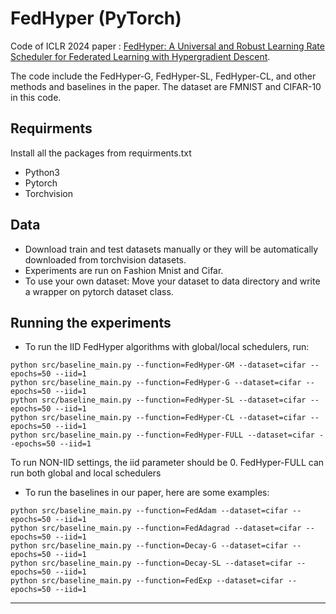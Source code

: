 # FedHyper (PyTorch)
Code of ICLR 2024 paper : [FedHyper: A Universal and Robust Learning Rate Scheduler for Federated Learning with Hypergradient Descent](https://arxiv.org/pdf/2310.03156.pdf).

The code include the FedHyper-G, FedHyper-SL, FedHyper-CL, and other methods and baselines in the paper.
The dataset are FMNIST and CIFAR-10 in this code. 

## Requirments
Install all the packages from requirments.txt
* Python3
* Pytorch
* Torchvision

## Data
* Download train and test datasets manually or they will be automatically downloaded from torchvision datasets.
* Experiments are run on Fashion Mnist and Cifar.
* To use your own dataset: Move your dataset to data directory and write a wrapper on pytorch dataset class.

## Running the experiments
* To run the IID FedHyper algorithms with global/local schedulers, run:
```
python src/baseline_main.py --function=FedHyper-GM --dataset=cifar --epochs=50 --iid=1
python src/baseline_main.py --function=FedHyper-G --dataset=cifar --epochs=50 --iid=1
python src/baseline_main.py --function=FedHyper-SL --dataset=cifar --epochs=50 --iid=1
python src/baseline_main.py --function=FedHyper-CL --dataset=cifar --epochs=50 --iid=1
python src/baseline_main.py --function=FedHyper-FULL --dataset=cifar --epochs=50 --iid=1
```
To run NON-IID settings, the iid parameter should be 0.
FedHyper-FULL can run both global and local schedulers

* To run the baselines in our paper, here are some examples:
```
python src/baseline_main.py --function=FedAdam --dataset=cifar --epochs=50 --iid=1
python src/baseline_main.py --function=FedAdagrad --dataset=cifar --epochs=50 --iid=1
python src/baseline_main.py --function=Decay-G --dataset=cifar --epochs=50 --iid=1
python src/baseline_main.py --function=Decay-SL --dataset=cifar --epochs=50 --iid=1
python src/baseline_main.py --function=FedExp --dataset=cifar --epochs=50 --iid=1
```
-----
